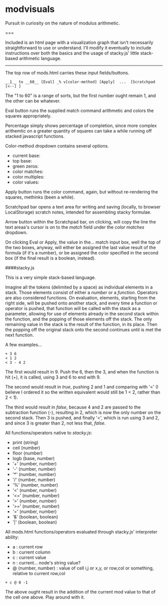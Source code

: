modvisuals
==========

Pursuit in curiosity on the nature of modulus arithmetic.

===

Included is an html page with a visualization graph that isn't necessarily straightforward to use or understand.  I'll modify it eventually to include instructions over both the basics and the usage of stacky.js' little stack-based arithmetic language.

---

The top row of mods.html carries these input fields/buttons.
```
__1__ to __60__ [Eval] _% v[color-method] [Apply]  ...  [Scratchpad [<--] ]
```
The "1 to 60" is a range of sorts, but the first number ought remain 1, and the other can be whatever.

Eval button runs the supplied match command arithmetic and colors the squares appropriately.

Percentage simply shows percentage of completion, since more complex arithemtic on a greater quantity of squares can take a while running off stacked javascript functions.

Color-method dropdown contains several options.
- current base:
- top base: 
- green zeros:
- color matches:
- color multiples:
- color values:

Apply button runs the color command, again, but without re-rendering the squares, methinks (been a while).

Scratchpad bar opens a text area for writing and saving (locally, to browser LocalStorage) scratch notes, intended for assembling stacky formulae.

Arrow button within the Scratchpad bar, on clicking, will copy the line the text areaa's cursor is on to the _match_ field under the _color matches_ dropdown.

On clicking Eval or Apply, the value in the... match input box, well the top of the two boxes, anyway, will either be assigned the last value result of the formula (if it's a number), or be assigned the color specified in the second box (if the final result is a boolean, instead).


####stacky.js

This is a very simple stack-based language.

Imagine all the tokens (delimited by a space) as individual elements in a stack.  Those elements consist of either a *number* or a *function*.  Operators are also considered functions.  On evaluation, elements, starting from the right side, will be pushed onto another stack, and every time a function or operator is pushed, that function will be called with the stack as a parameter, allowing for use of elements already in the second stack within the function, and the popping of those elements off the stack.  The only remaining value in the stack is the result of the function, in its place.  Then the popping off the original stack onto the second continues until is met the next function.

A few examples...

```
+ 3 6
< 1 2
< 3 - 4 2
```

The first would result in 9.  Push the 6, then the 3, and when the function is hit (+), it is called, using 3 and 6 to end with 9.

The second would result in _true_, pushing 2 and 1 and comparing with '<' (I believe I ordered it so the written equivalent would still be 1 < 2, rather than 2 < 1).

The third would result in _false_, because 4 and 2 are passed to the subtraction function (-), resulting in 2, which is now the only number on the second stack.  Then 3 is pushed, and finally '<', which is run using 3 and 2, and since 3 is greater than 2, not less that, _false_.

All functions/operators native to *stacky.js*:
- print (string)
- ceil (number)
- floor (number)
- logb (base, number)
- '+' (number, number)
- '-' (number, number)
- '*' (number, number)
- '/' (number, number)
- '%' (number, number)
- '<' (number, number)
- '<=' (number, number)
- '>' (number, number)
- '>=' (number, number)
- '=' (number, number)
- '&' (boolean, boolean)
- '|' (boolean, boolean)

All mods.html functions/operators evaluated through stacky.js' interpreter ability:
- a : current row
- b : current column
- c : current value
- n : current... node's string value?
- @ (number, number) : value of cell i,j or x,y, or row,col or something, relative to current row,col

```
+ c @ 0 -1
```
The above ought result in the addition of the current mod value to that of the cell one above.  Play around with it.

